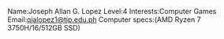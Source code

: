 Name:Joseph Allan G. Lopez
Level:4
Interests:Computer Games
Email:qjalopez1@tip.edu.ph
Computer specs:(AMD Ryzen 7 3750H/16/512GB SSD)

